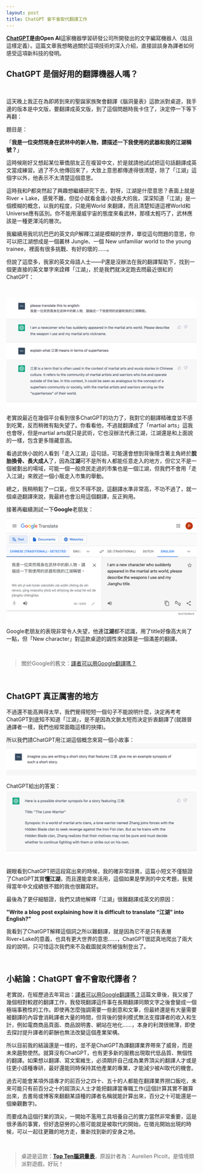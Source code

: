 ```yaml
---
layout: post
title: ChatGPT 會不會取代翻譯工作
---
```



**[ChatGPT](https://chat.openai.com/auth/login)**是由**Open AI**這家機器學習研發公司所開發出的文字編寫機器人（姑且這樣定義）。這篇文章我想略過關於這項技術的深入介紹，直接談談身為譯者如何感受這項新科技的發明。


## ChatGPT 是個好用的翻譯機器人嗎？

<br/>

這天晚上我正在為即將到來的聖誕家族聚會翻譯《腦洞量表》這款派對桌遊，我手邊的版本是中文版，要翻譯成英文版，到了這個問題時我卡住了，決定停一下等下再翻：

題目是： <br/>


「**我是一位突然現身在武林中的新人物，請描述一下我使用的武器和我的江湖稱號？**」

這時候剛好又想起某位華僑朋友正在複習中文，於是就請他試試把這句話翻譯成英文當成練習。過了不久他傳回來了，大致上意思都傳達得很清楚，除了「江湖」這個字以外，他表示不太清楚這個意思。

這時我和P都突然起了興趣想繼續研究下去，對呀，江湖是什麼意思？表面上就是 River + Lake，感覺不難，但從小就看金庸小說長大的我，深深知道「江湖」是一個模糊的概念，以我的程度，只能用World 來翻譯，而且清楚知道這裡World和Universe應有區別。你不能用漫威宇宙的態度來看武林，那樣太輕巧了，武林應該是一種更渾沌的層次。

我繼續用我坑坑巴巴的英文向P解釋江湖是模糊的世界，單從這句問題的意思，你可以把江湖想成是一個叢林 Jungle、一個 New unfamiliar world to the young trainee，裡面有很多挑戰、有好的壞的……。

但說了這麼多，我家的英文母語人士——P還是沒辦法在我的翻譯幫助下，找到一個更直接的英文單字來詮釋「江湖」，於是我們就決定跑去問最近很紅的ChatGPT：

<br/>

![](/assets/img/ChatGPT/jianghu_noresize.png)


老實說最近在幾個平台看到很多ChatGPT的功力了，我對它的翻譯精確度並不感到吃驚，反而稍微有點失望了。你看看他，不過就翻譯成了「martial arts」這我也會呀，但是martial arts就只是武術，它也沒辦法代表江湖，江湖還是和上面說的一樣，包含更多隱藏意涵。


看過武俠小說的人看到「走入江湖」這句話，可能還會想到背後隱含著主角終於**脫胎換骨、長大成人**了，因為**江湖**可不是所有人都能任意走入的地方，但它又不是一個被劃出的場域，可能一個一般庶民走過的市集也是一個江湖，但我們不會用「走入江湖」來敘述一個小販走入市集的舉動。

總之，我稍稍鬆了一口氣，但又不得不說，這翻譯水準非常高，不功不過了，就一個桌遊翻譯來說，我最終也會沿用這個翻譯，反正夠用。


接著再繼續測試一下**Google**老朋友：


![](/assets/img/ChatGPT/google_noresize.png)
<br/>

Google老朋友的表現非常令人失望，他連**江湖**都不認識，用了title好像高大尚了一點，但「New character」對這款桌遊的調性來說算是一個滿差的翻譯。

<br/>

>關於Google的舊文：[譯者可以用Google翻譯嗎？](https://tzling.com/2021/12/10/%E8%AD%AF%E8%80%85%E5%8F%AF%E4%BB%A5%E7%94%A8Google%E7%BF%BB%E8%AD%AF%E5%97%8E/)


<br/>

## ChatGPT 真正厲害的地方

不過還不能高興得太早，我們覺得短短一個句子不能說明什麼，決定再考考ChatGPT到底知不知道「江湖」，是不是因為文脈太短而決定折衷翻譯了(就跟普通譯者一樣，我們也經常面臨這樣的抉擇)。


所以我們請ChatGPT用江湖這個概念來寫一個小故事：<br/>
![](/assets/img/ChatGPT/short_noresize.png)
<br/>

ChatGPT給出的答案：<br/>
![](/assets/img/ChatGPT/shortnovel_noresize.png)
<br/>
<br/>

親眼看到ChatGPT把這段寫出來的時候，我的確非常訝異，這篇小短文不僅驗證了ChatGPT其實**懂江湖**，而且還能拿來活用，這個如果是學測的中文考題，我覺得當年中文成績很不錯的我也很難寫好。

最後為了更仔細驗證，我們又請他解釋「江湖」很難翻譯成英文的原因：

**"Write a blog post explaining how it is difficult to translate “江湖" into English?"**

我看到了ChatGPT解釋這個詞之所以難翻譯，就是因為它不是只有表層River+Lake的意義，也具有更大世界的意思……，ChatGPT很認真地爬出了兩大段的說明，只可惜這次我們來不及截圖就突然被強制登出了。

<br/>


## 小結論：ChatGPT 會不會取代譯者？

老實說，在經歷過去年寫出：[譯者可以用Google翻譯嗎？](https://tzling.com/2021/12/10/%E8%AD%AF%E8%80%85%E5%8F%AF%E4%BB%A5%E7%94%A8Google%E7%BF%BB%E8%AD%AF%E5%97%8E/)這篇文章後，我又接了幾個相對較趕的翻譯工作，我發現翻譯這件事在長期翻譯同類文字之後會變成一個極端事務性的工作。即使再怎麼強調需要一些創意和文筆，但最終還是有大量需要被翻譯的內容會消耗譯者大量的時間，但背後的營利模式無法支撐譯者的收入和生計，例如電商商品頁面、商品說明書、網站在地化……，本身的利潤很微薄，即使去探討提升譯者的薪酬也無法改變這個產業架構。

所以目前我的結論還是一樣的，並不是ChatGPT為譯翻譯業界帶來了威脅，而是未來趨勢使然。就算沒有ChatGPT，也有更多新的服務出現取代低品質、無個性的翻譯。如果想以翻譯、寫文案維生，必須期許自己成為業界頂尖的翻譯人才或是往更小語種專研，最好還能同時保持其他產業的專業，才能減少被AI取代的機會。

過去可能會某項外語專才的前百分之四十、五十的人都能在翻譯業界撈口飯吃，未來可能只有前百分之十的超頂尖人士才能把翻譯當專職工作(這個計算其實不難算出來，去書局或博客來翻翻某語種的譯者名稱就能計算出來，百分之十可能還是一個樂觀數字)。

而要成為這個行業的頂尖，一開始不濫用工具培養自己的實力當然非常重要，這是很矛盾的事實，但好逸惡勞的心態可能就是被取代的開始，在徵兆開始出現的時候，可以一起往更難的地方走，重新找到新的安身之地。


<br/>



>桌遊是這款：**[Top Ten腦洞量表](https://shop.capstone.hk/products/top-ten-chi-ver)**，原設計者為：Aurelien Picolt，是情境類派對遊戲，好玩！


